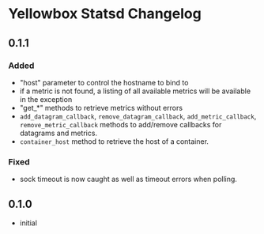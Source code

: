 # Yellowbox Statsd Changelog
## 0.1.1
### Added
* "host" parameter to control the hostname to bind to
* if a metric is not found, a listing of all available metrics will be available in the exception
* "get_*" methods to retrieve metrics without errors
* `add_datagram_callback`, `remove_datagram_callback`, `add_metric_callback`, `remove_metric_callback` methods to
add/remove callbacks for datagrams and metrics.
* `container_host` method to retrieve the host of a container.
### Fixed
* sock timeout is now caught as well as timeout errors when polling.
## 0.1.0
* initial
